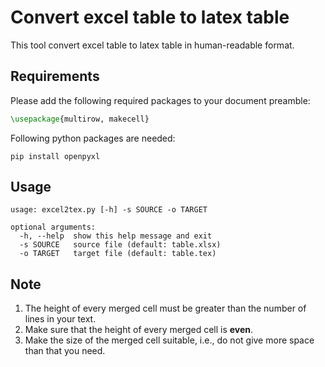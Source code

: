 # Convert excel table to latex table

This tool convert excel table to latex table in human-readable format.

## Requirements

Please add the following required packages to your document preamble:

```tex
\usepackage{multirow, makecell}
```

Following python packages are needed:

```shell
pip install openpyxl
```

## Usage

```shell
usage: excel2tex.py [-h] -s SOURCE -o TARGET

optional arguments:
  -h, --help  show this help message and exit
  -s SOURCE   source file (default: table.xlsx)
  -o TARGET   target file (default: table.tex)
```

## Note

1. The height of every merged cell must be greater than the number of lines in your text.
2. Make sure that the height of every merged cell is **even**.
3. Make the size of the merged cell suitable, i.e., do not give more space than that you need.
